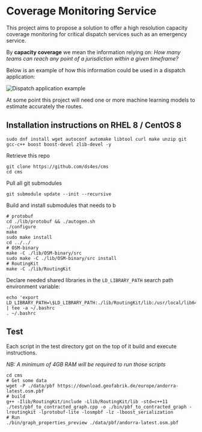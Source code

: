 # Coverage Monitoring Service

This project aims to propose a solution to offer a high resolution capacity coverage monitoring for critical dispatch services such as an emergency service.   

By **capacity coverage** we mean the information relying on: *How many teams can reach any point of a jurisdiction within a given timeframe?*

Below is an example of how this information could be used in a dispatch application:

![Dispatch application example](https://benjaminberhault.com//images/01-Project-Getting_a_clear_picture_on_the_front_line/option01.jpg)

At some point this project will need one or more machine learning models to estimate accurately the routes.

## Installation instructions on RHEL 8 / CentOS 8

```
sudo dnf install wget autoconf automake libtool curl make unzip git gcc-c++ boost boost-devel zlib-devel -y
```
 
Retrieve this repo
```
git clone https://github.com/ds4es/cms
cd cms
```

Pull all git submodules
```
git submodule update --init --recursive
```

Build and install submodules that needs to b
```
# protobuf
cd ./lib/protobuf && ./autogen.sh
./configure
make
sudo make install
cd ../../
# OSM-binary
make -C ./lib/OSM-binary/src
sudo make -C ./lib/OSM-binary/src install
# RoutingKit
make -C ./lib/RoutingKit
```

Declare needed shared libraries in the `LD_LIBRARY_PATH` search path environment variable:
```
echo 'export LD_LIBRARY_PATH=\$LD_LIBRARY_PATH:./lib/RoutingKit/lib:/usr/local/lib64:/usr/local/lib' | tee -a ~/.bashrc
. ~/.bashrc
```

## Test

Each script in the test directory got on the top of it build and execute instructions.

_NB: A minimum of 4GB RAM will be required to run those scripts_

```
cd cms
# Get some data
wget -P ./data/pbf https://download.geofabrik.de/europe/andorra-latest.osm.pbf
# build
g++ -Ilib/RoutingKit/include -Llib/RoutingKit/lib -std=c++11 ./test/pbf_to_contracted_graph.cpp -o ./bin/pbf_to_contracted_graph -lroutingkit -lprotobuf-lite -losmpbf -lz -lboost_serialization
# Run
./bin/graph_properties_preview ./data/pbf/andorra-latest.osm.pbf
```